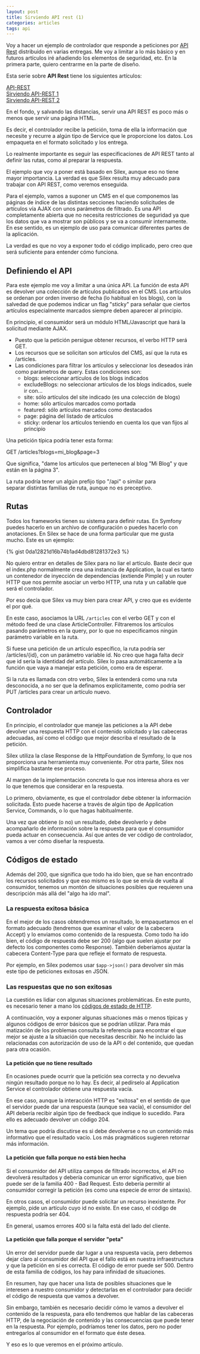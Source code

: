 ```yaml
---
layout: post
title: Sirviendo API rest (1)
categories: articles
tags: api
---
```


Voy a hacer un ejemplo de controlador que responde a peticiones por [API Rest](/api-rest/) distribuido en varias entregas. Me voy a limitar a lo más básico y en futuros artículos iré añadiendo los elementos de seguridad, etc. En la primera parte, quiero centrarme en la parte de diseño.

Esta serie sobre **API Rest** tiene los siguientes artículos:

[API-REST](/2017-05-09-api-rest.md)  
[Sirviendo API-REST 1](/2017-05-14-sirviendo-api-rest-1.md)  
[Sirviendo API-REST 2](/2017-05-24-sirviendo-api-rest-2.md)

En el fondo, y salvando las distancias, servir una API REST es poco más o menos que servir una página HTML.

Es decir, el controlador recibe la petición, toma de ella la información que necesite y recurre a algún tipo de Service que le proporcione los datos. Los empaqueta en el formato solicitado y los entrega.

Lo realmente importante es seguir las especificaciones de API REST tanto al definir las rutas, como al preparar la respuesta.

El ejemplo que voy a poner está basado en Silex, aunque eso no tiene mayor importancia. La verdad es que Silex resulta muy adecuado para trabajar con API REST, como veremos enseguida.

Para el ejemplo, vamos a suponer un CMS en el que componemos las páginas de índice de las distintas secciones haciendo solicitudes de artículos vía AJAX con unos parámetros de filtrado. Es una API completamente abierta que no necesita restricciones de seguridad ya que los datos que va a mostrar son públicos y se va a consumir internamente. En ese sentido, es un ejemplo de uso para comunicar diferentes partes de la aplicación.

La verdad es que no voy a exponer todo el código implicado, pero creo que será suficiente para entender cómo funciona.


## Definiendo el API


Para este ejemplo me voy a limitar a una única API. La función de esta API es devolver una colección de artículos publicados en el CMS. Los artículos se ordenan por orden inverso de fecha (lo habitual en los blogs), con la salvedad de que podemos indicar un flag "sticky" para señalar que ciertos artículos especialmente marcados siempre deben aparecer al principio.

En principio, el consumidor será un módulo HTML/Javascript que hará la solicitud mediante AJAX.

<ul>
    <li>Puesto que la petición persigue obtener recursos, el verbo HTTP será GET.</li>
    <li>Los recursos que se solicitan son artículos del CMS, así que la ruta es /articles.</li>
    <li>Las condiciones para filtrar los artículos y seleccionar los deseados irán como parámetros de query. Estas condiciones son:
<ul>
    <li>blogs: seleccionar artículos de los blogs indicados</li>
    <li>excludeBlogs: no seleccionar artículos de los blogs indicados, suele ir con...</li>
    <li>site: sólo artículos del site indicado (es una colección de blogs)</li>
    <li>home: sólo artículos marcados como portada</li>
    <li>featured: sólo artículos marcados como destacados</li>
    <li>page: página del listado de artículos</li>
    <li>sticky: ordenar los artículos teniendo en cuenta los que van fijos al principio</li>
</ul>
</li>
</ul>

Una petición típica podría tener esta forma:

GET /articles?blogs=mi_blog&page=3

Que significa, "dame los artículos que pertenecen al blog "Mi Blog" y que están en la página 3".

La ruta podría tener un algún prefijo tipo "/api" o similar para separar distintas familias de ruta, aunque no es preceptivo.


## Rutas


Todos los frameworks tienen su sistema para definir rutas. En Symfony puedes hacerlo en un archivo de configuración o puedes hacerlo con anotaciones. En Silex se hace de una forma particular que me gusta mucho. Este es un ejemplo:

{% gist 0da12821d16b74b1ad4dbd81281372e3 %}

No quiero entrar en detalles de Silex para no liar el artículo. Baste decir que el index.php normalmente crea una instancia de Application, la cual es tanto un contenedor de inyección de dependencias (extiende Pimple) y un router HTTP que nos permite asociar un verbo HTTP, una ruta y un callable que será el controlador.

Por eso decía que Silex va muy bien para crear API, y creo que es evidente el por qué.

En este caso, asociamos la URL <code>/articles</code> con el verbo GET y con el método feed de una clase ArticleController. Filtraremos los artículos pasando parámetros en la query, por lo que no especificamos ningún parámetro variable en la ruta.

Si fuese una petición de un artículo específico, la ruta podría ser /articles/{id}, con un parámetro variable id. No creo que haga falta decir que id sería la identidad del artículo. Silex lo pasa automáticamente a la función que vaya a manejar esta petición, como era de esperar.

Si la ruta es llamada con otro verbo, Silex la entenderá como una ruta desconocida, a no ser que la definamos explícitamente, como podría ser PUT /articles para crear un artículo nuevo.


## Controlador


En principio, el controlador que maneje las peticiones a la API debe devolver una respuesta HTTP con el contenido solicitado y las cabeceras adecuadas, así como el código que mejor describa el resultado de la petición.

Silex utiliza la clase Response de la HttpFoundation de Symfony, lo que nos proporciona una herramienta muy conveniente. Por otra parte, Silex nos simplifica bastante ese proceso.

Al margen de la implementación concreta lo que nos interesa ahora es ver lo que tenemos que considerar en la respuesta.

Lo primero, obviamente, es que el controlador debe obtener la información solicitada. Esto puede hacerse a través de algún tipo de Application Service, Commands, o lo que hagas habitualmente.

Una vez que obtiene (o no) un resultado, debe devolverlo y debe acompañarlo de información sobre la respuesta para que el consumidor pueda actuar en consecuencia. Así que antes de ver código de controlador, vamos a ver cómo diseñar la respuesta.


## Códigos de estado


Además del 200, que significa que todo ha ido bien, que se han encontrado los recursos solicitados y que eso mismo es lo que se envía de vuelta al consumidor, tenemos un montón de situaciones posibles que requieren una descripción más allá del "algo ha ido mal".


### La respuesta exitosa básica


En el mejor de los casos obtendremos un resultado, lo empaquetamos en el formato adecuado (tendremos que examinar el valor de la cabecera Accept) y lo enviamos como contenido de la respuesta. Como todo ha ido bien, el código de respuesta debe ser 200 (algo que suelen ajustar por defecto los componentes como Response). También deberíamos ajustar la cabecera Content-Type para que refleje el formato de respuesta.

Por ejemplo, en Silex podemos usar `$app->json()` para devolver sin más este tipo de peticiones exitosas en JSON.


### Las respuestas que no son exitosas


La cuestión es lidiar con algunas situaciones problemáticas. En este punto, es necesario tener a mano los [códigos de estado de HTTP](https://es.wikipedia.org/wiki/Anexo:Códigos_de_estado_HTTP).

A continuación, voy a exponer algunas situaciones más o menos típicas y algunos códigos de error básicos que se podrían utilizar. Para más matización de los problemas consulta la referencia para encontrar el que mejor se ajuste a la situación que necesitas describir. No he incluido las relacionadas con autorización de uso de la API o del contenido, que quedan para otra ocasión.


#### La petición que no tiene resultado


En ocasiones puede ocurrir que la petición sea correcta y no devuelva ningún resultado porque no lo hay. Es decir, al pedírselo al Application Service el controlador obtiene una respuesta vacía.

En ese caso, aunque la interacción HTTP es "exitosa" en el sentido de que el servidor puede dar una respuesta (aunque sea vacía), el consumidor del API debería recibir algún tipo de feedback que indique lo sucedido. Para ello es adecuado devolver un código 204.

Un tema que podría discutirse es si debe devolverse o no un contenido más informativo que el resultado vacío. Los más pragmáticos sugieren retornar más información.


#### La petición que falla porque no está bien hecha


Si el consumidor del API utiliza campos de filtrado incorrectos, el API no devolverá resultados y debería comunicar un error significativo, que bien puede ser de la familia 400 - Bad Request. Esto debería permitir al consumidor corregir la petición (es como una especie de error de sintaxis).

En otros casos, el consumidor puede solicitar un recurso inexistente. Por ejemplo, pide un artículo cuyo id no existe. En ese caso, el código de respuesta podría ser 404.

En general, usamos errores 400 si la falta está del lado del cliente.


#### La petición que falla porque el servidor "peta"


Un error del servidor puede dar lugar a una respuesta vacía, pero debemos dejar claro al consumidor del API que el fallo está en nuestra infraestructura y que la petición en sí es correcta. El código de error puede ser 500. Dentro de esta familia de códigos, los hay para infinidad de situaciones.

En resumen, hay que hacer una lista de posibles situaciones que le interesen a nuestro consumidor y detectarlas en el controlador para decidir el código de respuesta que vamos a devolver.

Sin embargo, también es necesario decidir cómo le vamos a devolver el contenido de la respuesta, para ello tendremos que hablar de las cabeceras HTTP, de la negociación de contenido y las consecuencias que puede tener en la respuesta. Por ejemplo, podríamos tener los datos, pero no poder entregarlos al consumidor en el formato que éste desea.

Y eso es lo que veremos en el próximo artículo.
